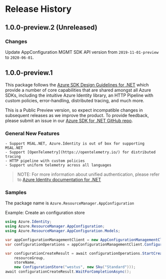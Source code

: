 # Release History

## 1.0.0-preview.2 (Unreleased)

### Changes
Update AppConfiguration MGMT SDK API version from `2019-11-01-preview` to `2020-06-01`.


## 1.0.0-preview.1

This package follows the [Azure SDK Design Guidelines for .NET](https://azure.github.io/azure-sdk/dotnet_introduction.html) which provide a number of core capabilities that are shared amongst all Azure SDKs, including the intuitive Azure Identity library, an HTTP Pipeline with custom policies, error-handling, distributed tracing, and much more.

This is a Public Preview version, so expect incompatible changes in subsequent releases as we improve the product. To provide feedback, please submit an issue in our [Azure SDK for .NET GitHub repo](https://github.com/Azure/azure-sdk-for-net/issues).

### General New Features

    - Support MSAL.NET, Azure.Identity is out of box for supporting MSAL.NET
    - Support [OpenTelemetry](https://opentelemetry.io/) for distributed tracing
    - HTTP pipeline with custom policies
    - Support uniform telemetry across all languages

> NOTE: For more information about unified authentication, please refer to [Azure Identity documentation for .NET](https://docs.microsoft.com//dotnet/api/overview/azure/identity-readme?view=azure-dotnet)

### Samples

The package name is `Azure.ResourceManager.AppConfiguration`

Example: Create an configuration store

```csharp
using Azure.Identity;
using Azure.ResourceManager.AppConfiguration;
using Azure.ResourceManager.AppConfiguration.Models;

var appConfigurationManagementClient = new AppConfigurationManagementClient(subscriptionId, new DefaultAzureCredential());
var configurationOperations = appConfigurationManagementClient.ConfigurationStores;

var configurationCreateResult = await configurationOperations.StartCreateAsync(
    resourceGroup,
    storeName,
    new ConfigurationStore("westus", new Sku("Standard")));
await configurationCreateResult.WaitForCompletionAsync();
```
